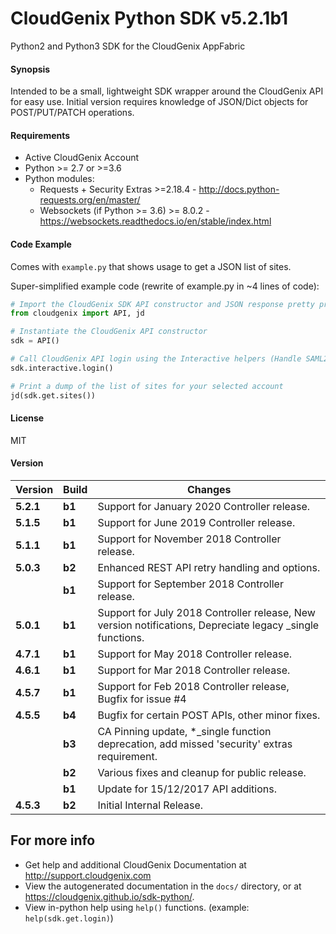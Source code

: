 # CloudGenix Python SDK v5.2.1b1
Python2 and Python3 SDK for the CloudGenix AppFabric

#### Synopsis
Intended to be a small, lightweight SDK wrapper around the CloudGenix API for easy use. 
Initial version requires knowledge of JSON/Dict objects for POST/PUT/PATCH operations.

#### Requirements
* Active CloudGenix Account
* Python >= 2.7 or >=3.6
* Python modules:
    * Requests + Security Extras >=2.18.4 - <http://docs.python-requests.org/en/master/>
    * Websockets (if Python >= 3.6) >= 8.0.2 - <https://websockets.readthedocs.io/en/stable/index.html>

#### Code Example
Comes with `example.py` that shows usage to get a JSON list of sites.

Super-simplified example code (rewrite of example.py in ~4 lines of code):
```python
# Import the CloudGenix SDK API constructor and JSON response pretty printer
from cloudgenix import API, jd

# Instantiate the CloudGenix API constructor
sdk = API()

# Call CloudGenix API login using the Interactive helpers (Handle SAML2.0 login and MSP functions too!).
sdk.interactive.login()

# Print a dump of the list of sites for your selected account
jd(sdk.get.sites())
```

#### License
MIT

#### Version
| Version | Build | Changes |
| ------- | ----- | ------- |
| **5.2.1** | **b1** | Support for January 2020 Controller release. |
| **5.1.5** | **b1** | Support for June 2019 Controller release. |
| **5.1.1** | **b1** | Support for November 2018 Controller release. |
| **5.0.3** | **b2** | Enhanced REST API retry handling and options. |
|           | **b1** | Support for September 2018 Controller release. |
| **5.0.1** | **b1** | Support for July 2018 Controller release, New version notifications, Depreciate legacy _single functions. |
| **4.7.1** | **b1** | Support for May 2018 Controller release. |
| **4.6.1** | **b1** | Support for Mar 2018 Controller release. |
| **4.5.7** | **b1** | Support for Feb 2018 Controller release, Bugfix for issue #4 |
| **4.5.5** | **b4** | Bugfix for certain POST APIs, other minor fixes. |
|           | **b3** | CA Pinning update, *_single function deprecation, add missed 'security' extras requirement. |
|           | **b2** | Various fixes and cleanup for public release. |
|           | **b1** | Update for 15/12/2017 API additions. |
| **4.5.3** | **b2** | Initial Internal Release. |

## For more info
 * Get help and additional CloudGenix Documentation at <http://support.cloudgenix.com>
 * View the autogenerated documentation in the `docs/` directory, or at <https://cloudgenix.github.io/sdk-python/>.
 * View in-python help using `help()` functions. (example: `help(sdk.get.login)`)